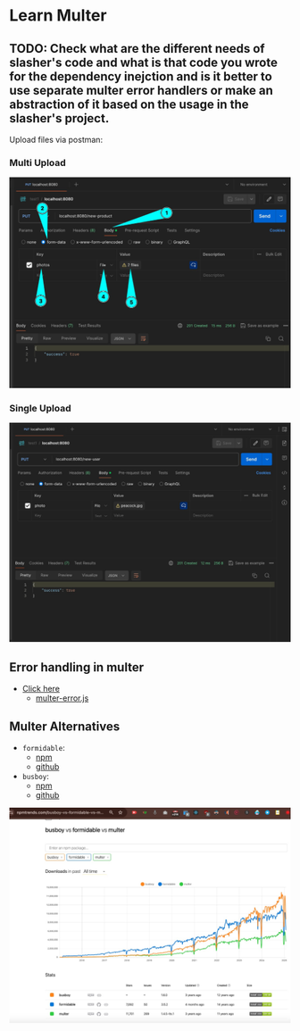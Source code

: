 # Learn Multer

## **TODO: Check what are the different needs of slasher's code and what is that code you wrote for the dependency inejction and is it better to use separate multer error handlers or make an abstraction of it based on the usage in the slasher's project.**

Upload files via postman:

### Multi Upload

![](./postman-multi-upload.jpeg)

### Single Upload

![](./postman-single-upload.jpeg)

## Error handling in multer

- [Click here](https://www.npmjs.com/package/multer#error-handling)
  - [multer-error.js](https://github.com/expressjs/multer/blob/master/lib/multer-error.js)

## Multer Alternatives

- `formidable`:
  - [npm](https://www.npmjs.com/package/formidable)
  - [github](https://github.com/node-formidable/formidable)
- `busboy`:
  - [npm](https://www.npmjs.com/package/busboy)
  - [github](https://github.com/mscdex/busboy)

![](./multer-alternatives.jpeg)
